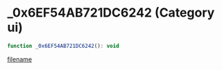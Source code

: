 # _0x6EF54AB721DC6242 (Category ui)

```js
function _0x6EF54AB721DC6242(): void
```

[filename](_0x6EF54AB721DC6242_m.md ':include')